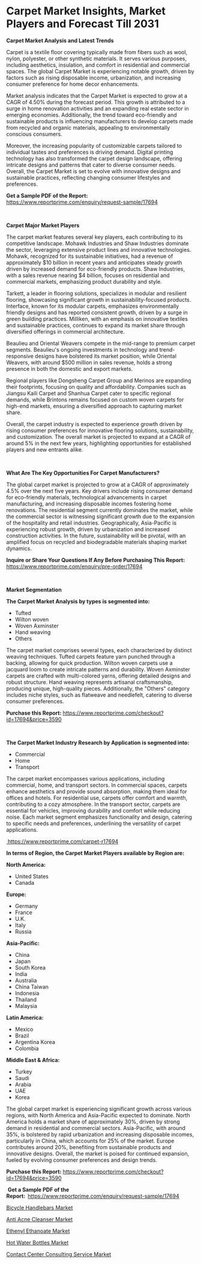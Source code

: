 <p><h1>Carpet Market Insights, Market Players and Forecast Till 2031</h1></p><p><strong>Carpet Market Analysis and Latest Trends</strong></p>
<p><p>Carpet is a textile floor covering typically made from fibers such as wool, nylon, polyester, or other synthetic materials. It serves various purposes, including aesthetics, insulation, and comfort in residential and commercial spaces. The global Carpet Market is experiencing notable growth, driven by factors such as rising disposable income, urbanization, and increasing consumer preference for home decor enhancements.</p><p>Market analysis indicates that the Carpet Market is expected to grow at a CAGR of 4.50% during the forecast period. This growth is attributed to a surge in home renovation activities and an expanding real estate sector in emerging economies. Additionally, the trend toward eco-friendly and sustainable products is influencing manufacturers to develop carpets made from recycled and organic materials, appealing to environmentally conscious consumers.</p><p>Moreover, the increasing popularity of customizable carpets tailored to individual tastes and preferences is driving demand. Digital printing technology has also transformed the carpet design landscape, offering intricate designs and patterns that cater to diverse consumer needs. Overall, the Carpet Market is set to evolve with innovative designs and sustainable practices, reflecting changing consumer lifestyles and preferences.</p></p>
<p><strong>Get a Sample PDF of the Report:&nbsp;</strong> <a href="https://www.reportprime.com/enquiry/request-sample/17694?utm_campaign=16&utm_medium=2&utm_source=Github&utm_content=ia&utm_term=27112024&utm_id=carpet">https://www.reportprime.com/enquiry/request-sample/17694</a></p>
<p>&nbsp;</p>
<p><strong>Carpet Major Market Players</strong></p>
<p><p>The carpet market features several key players, each contributing to its competitive landscape. Mohawk Industries and Shaw Industries dominate the sector, leveraging extensive product lines and innovative technologies. Mohawk, recognized for its sustainable initiatives, had a revenue of approximately $10 billion in recent years and anticipates steady growth driven by increased demand for eco-friendly products. Shaw Industries, with a sales revenue nearing $4 billion, focuses on residential and commercial markets, emphasizing product durability and style.</p><p>Tarkett, a leader in flooring solutions, specializes in modular and resilient flooring, showcasing significant growth in sustainability-focused products. Interface, known for its modular carpets, emphasizes environmentally friendly designs and has reported consistent growth, driven by a surge in green building practices. Milliken, with an emphasis on innovative textiles and sustainable practices, continues to expand its market share through diversified offerings in commercial architecture.</p><p>Beaulieu and Oriental Weavers compete in the mid-range to premium carpet segments. Beaulieu's ongoing investments in technology and trend-responsive designs have bolstered its market position, while Oriental Weavers, with around $500 million in sales revenue, holds a strong presence in both the domestic and export markets.</p><p>Regional players like Dongsheng Carpet Group and Merinos are expanding their footprints, focusing on quality and affordability. Companies such as Jiangsu Kaili Carpet and Shanhua Carpet cater to specific regional demands, while Brintons remains focused on custom woven carpets for high-end markets, ensuring a diversified approach to capturing market share.</p><p>Overall, the carpet industry is expected to experience growth driven by rising consumer preferences for innovative flooring solutions, sustainability, and customization. The overall market is projected to expand at a CAGR of around 5% in the next few years, highlighting opportunities for established players and new entrants alike.</p></p>
<p>&nbsp;</p>
<p><strong>What Are The Key Opportunities For Carpet Manufacturers?</strong></p>
<p><p>The global carpet market is projected to grow at a CAGR of approximately 4.5% over the next five years. Key drivers include rising consumer demand for eco-friendly materials, technological advancements in carpet manufacturing, and increasing disposable incomes fostering home renovations. The residential segment currently dominates the market, while the commercial sector is witnessing significant growth due to the expansion of the hospitality and retail industries. Geographically, Asia-Pacific is experiencing robust growth, driven by urbanization and increased construction activities. In the future, sustainability will be pivotal, with an amplified focus on recycled and biodegradable materials shaping market dynamics.</p></p>
<p><strong>Inquire or Share Your Questions If Any Before Purchasing This Report:</strong> <a href="https://www.reportprime.com/enquiry/pre-order/17694?utm_campaign=16&utm_medium=2&utm_source=Github&utm_content=ia&utm_term=27112024&utm_id=carpet">https://www.reportprime.com/enquiry/pre-order/17694</a></p>
<p>&nbsp;</p>
<p><strong>Market Segmentation</strong></p>
<p><strong>The Carpet Market Analysis by types is segmented into:</strong></p>
<p><ul><li>Tufted</li><li>Wilton woven</li><li>Woven Axminster</li><li>Hand weaving</li><li>Others</li></ul></p>
<p><p>The carpet market comprises several types, each characterized by distinct weaving techniques. Tufted carpets feature yarn punched through a backing, allowing for quick production. Wilton woven carpets use a jacquard loom to create intricate patterns and durability. Woven Axminster carpets are crafted with multi-colored yarns, offering detailed designs and robust structure. Hand weaving represents artisanal craftsmanship, producing unique, high-quality pieces. Additionally, the "Others" category includes niche styles, such as flatweave and needlefelt, catering to diverse consumer preferences.</p></p>
<p><strong>Purchase this Report:&nbsp;</strong><a href="https://www.reportprime.com/checkout?id=17694&price=3590&utm_campaign=16&utm_medium=2&utm_source=Github&utm_content=ia&utm_term=27112024&utm_id=carpet">https://www.reportprime.com/checkout?id=17694&price=3590</a></p>
<p>&nbsp;</p>
<p><strong>The Carpet Market Industry Research by Application is segmented into:</strong></p>
<p><ul><li>Commercial</li><li>Home</li><li>Transport</li></ul></p>
<p><p>The carpet market encompasses various applications, including commercial, home, and transport sectors. In commercial spaces, carpets enhance aesthetics and provide sound absorption, making them ideal for offices and hotels. For residential use, carpets offer comfort and warmth, contributing to a cozy atmosphere. In the transport sector, carpets are essential for vehicles, improving durability and comfort while reducing noise. Each market segment emphasizes functionality and design, catering to specific needs and preferences, underlining the versatility of carpet applications.</p></p>
<p><a href="https://www.reportprime.com/carpet-r17694?utm_campaign=16&utm_medium=2&utm_source=Github&utm_content=ia&utm_term=27112024&utm_id=carpet">&nbsp;https://www.reportprime.com/carpet-r17694</a></p>
<p><strong>In terms of Region, the Carpet Market Players available by Region are:</strong></p>
<p>
    <p> <strong> North America: </strong>
        <ul>
            <li>United States</li>
            <li>Canada</li>
        </ul>
        </p> 
    <p> <strong> Europe: </strong>
        <ul>
            <li>Germany</li>
            <li>France</li>
            <li>U.K.</li>
            <li>Italy</li>
            <li>Russia</li>
        </ul>
        </p> 
    <p> <strong> Asia-Pacific: </strong>
        <ul>
            <li>China</li>
            <li>Japan</li>
            <li>South Korea</li>
            <li>India</li>
            <li>Australia</li>
            <li>China Taiwan</li>
            <li>Indonesia</li>
            <li>Thailand</li>
            <li>Malaysia</li>
        </ul>
        </p> 
    <p> <strong> Latin America: </strong>
        <ul>
            <li>Mexico</li>
            <li>Brazil</li>
            <li>Argentina Korea</li>
            <li>Colombia</li>
        </ul>
        </p> 
    <p> <strong> Middle East & Africa: </strong>
        <ul>
            <li>Turkey</li>
            <li>Saudi</li>
            <li>Arabia</li>
            <li>UAE</li>
            <li>Korea</li>
        </ul>
    </p>
    </p>
<p><p>The global carpet market is experiencing significant growth across various regions, with North America and Asia-Pacific expected to dominate. North America holds a market share of approximately 30%, driven by strong demand in residential and commercial sectors. Asia-Pacific, with around 35%, is bolstered by rapid urbanization and increasing disposable incomes, particularly in China, which accounts for 25% of the market. Europe contributes around 20%, benefiting from sustainable products and innovative designs. Overall, the market is poised for continued expansion, fueled by evolving consumer preferences and design trends.</p></p>
<p><strong>Purchase this Report: </strong><a href="https://www.reportprime.com/checkout?id=17694&price=3590&utm_campaign=16&utm_medium=2&utm_source=Github&utm_content=ia&utm_term=27112024&utm_id=carpet">https://www.reportprime.com/checkout?id=17694&price=3590</a></p>
<p>&nbsp;<strong>Get a Sample PDF of the Report:&nbsp;&nbsp;</strong><a href="https://www.reportprime.com/enquiry/request-sample/17694?utm_campaign=16&utm_medium=2&utm_source=Github&utm_content=ia&utm_term=27112024&utm_id=carpet">https://www.reportprime.com/enquiry/request-sample/17694</a></p>
<p><strong></strong></p>
<p><p><a href="https://www.linkedin.com/pulse/market-leaders-laggards-global-bicycle-handlebars-a7yve?utm_campaign=16&utm_medium=2&utm_source=Github&utm_content=ia&utm_term=27112024&utm_id=carpet">Bicycle Handlebars Market</a></p><p><a href="https://github.com/JosephineMcguire65/Market-Research-Report-List-1/blob/main/anti-acne-cleanser-market.md?utm_campaign=16&utm_medium=2&utm_source=Github&utm_content=ia&utm_term=27112024&utm_id=carpet">Anti Acne Cleanser Market</a></p><p><a href="https://www.linkedin.com/pulse/global-ethenyl-ethanoate-market-opportunities-forecast-djuxc?utm_campaign=16&utm_medium=2&utm_source=Github&utm_content=ia&utm_term=27112024&utm_id=carpet">Ethenyl Ethanoate Market</a></p><p><a href="https://github.com/YashRP12/Market-Research-Report-List-6/blob/main/hot-water-bottles-market.md?utm_campaign=16&utm_medium=2&utm_source=Github&utm_content=ia&utm_term=27112024&utm_id=carpet">Hot Water Bottles Market</a></p><p><a href="https://issuu.com/reportprime-2/docs/contact-center-consulting-service-m_312f1bb4143238?utm_campaign=16&utm_medium=2&utm_source=Github&utm_content=ia&utm_term=27112024&utm_id=carpet">Contact Center Consulting Service Market</a></p></p>